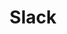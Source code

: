 ---
title: Slack
layout: case
color: '#EF017A'
logo: 'slack-logo.svg'
photo: 'slackbanner.jpg'
description: We helped Slack explain the difference they make to their customers
brief: |
  Slack’s communication tool is designed to help companies reduce internal emails and meetings, improving productivity, transparency, and widening the sharing of information and knowledge.

  Slack wanted to commission two video case studies to show how its software transforms organisations; with the UK its second biggest market, it asked Happen to help.
results: |
  Both of the films were watchable and short - clocking in at round 90 seconds. They now feature on Slack’s customer stories page and YouTube channel, as well as being used by its sales team.   

outputs:
- heading: "Building trust"
  body: "We believe that case study films are one of the most effective ways to show potential customers the benefits of a company’s products and services. They play a vital role in the customer journey: providing the reassurance people need ahead of a purchase. People trust people without a vested interest to recommend things, as the popularity of TripAdvisor and Trustpilot prove. So a video featuring an effusive client is very persuasive.

  We focused on two companies: Ocado Technology, which develops the software and systems that power the online grocery retail platforms of Ocado and Morrisons, and Marks & Spencer. One is the sort of technology company that Slack’s initial growth has been driven by. The other is a long-established, iconic brand that is seeking to transform the way it works and its customer experience, both online and in its shops."
  image: "IMG_0163.jpg"
- heading: "Digging deeper"
  body: "Each film focused on the big picture impact Slack made on the companies, digging deeper than just its convenience and advantages over email. They featured interviewees from across the businesses: senior managers to explain how Slack fitted into their overall strategies, and middle managers and staff to talk about the practical differences it has made to their day-to-day work.  

  We made sure each included specific examples. For example, the M&S film featured an interviewee describing how she used Slack to sort out a software problem she saw when she was out of the office visiting an M&S call centres. She was able to report it back to her team, take and send a photo, and get it fixed while she was there. Her anecdote showed exactly how Slack made M&S more agile. "
  image: "IMG_0163.jpg"
- heading: "Holding peoples’ attention"
  body: "And we made sure each had good pictures - essential for holding a viewer’s attention. We included footage of an automated warehouse in the Ocado Technology video, which allowed us to tell the story of how Slack connected the testing team in a new warehouse with the developers in the main office. And we filmed in a shop for the M&S film, which enabled us to illustrate how its digital team is making a difference for staff on the shopfloor. We also made sure that the footage of the office was interesting by using timelapse, tracking shots and a gimbal. "
  image: "IMG_0163.jpg"
videos:
- <iframe width="560" height="315" src="https://www.youtube.com/embed/Toob-OO-xFw" frameborder="0" allowfullscreen></iframe>
- <iframe width="560" height="315" src="https://www.youtube.com/embed/b7BvrbsMyEg" frameborder="0" allowfullscreen></iframe>
---